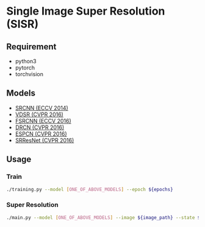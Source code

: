 # Single Image Super Resolution (SISR)

## Requirement

* python3
* pytorch
* torchvision

## Models

* [SRCNN (ECCV 2014)](./models/SRCNN/)
* [VDSR (CVPR 2016)](./models/VDSR/)
* [FSRCNN (ECCV 2016)](./models/FSRCNN/)
* [DRCN (CVPR 2016)](./models/DRCR/)
* [ESPCN (CVPR 2016)](./models/ESPCN/)
* [SRResNet (CVPR 2016)](./models/SRResNet/)

## Usage

### Train

```bash
./training.py --model [ONE_OF_ABOVE_MODELS] --epoch ${epochs}
```

### Super Resolution

```bash
./main.py --model [ONE_OF_ABOVE_MODELS] --image ${image_path} --state ${state_path} --scale ${upscale_size}
```
